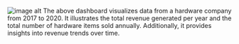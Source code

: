 ![image alt](![image](https://github.com/user-attachments/assets/1dc69861-6d92-4a89-906c-73655265ea16)
)
The above dashboard visualizes data from a hardware company from 2017 to 2020. It illustrates the total revenue generated per year and the total number of hardware items sold annually.
Additionally, it provides insights into revenue trends over time.
